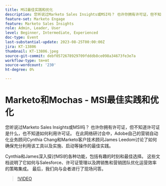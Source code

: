 ```yaml
---
title: MSI最佳实践和优化
description: 您听说过Marketo Sales Insights或MSI吗？ 也许你拥有许可证，但不知道许可证是什么，也不知道如何利用许可证。 在本网络研讨会中，Adobe自己的营销自动化业务顾问Cynthia Chang和Marketo客户技术顾问James Leedom将讨论如何确保充分利用该工具以及实施、启动等活动的最佳实践。Cynthia和James深入探讨MSI的功能，包括有趣的时刻和最佳方案。 这些文档说明了它如何与Salesforce、许可证管理以及跨销售和营销团队优化运营效率的策略集成。 最后，我们向与会者进行了现场问答。
feature-set: Marketo Engage
feature: Marketo Sales Insights
role: Admin, Leader, User
level: Beginner, Intermediate, Experienced
doc-type: Event
last-substantial-update: 2023-08-25T00:00:00Z
jira: KT-13806
thumbnail: KT-13806.jpeg
source-git-commit: debf0572678929709fdddb8ce098a34673fe3e7a
workflow-type: tm+mt
source-wordcount: '230'
ht-degree: 0%

---
```



# Marketo和Mochas - MSI最佳实践和优化

您听说过Marketo Sales Insights或MSI吗？ 也许你拥有许可证，但不知道许可证是什么，也不知道如何利用许可证。 在此网络研讨会中，Adobe自己的营销自动化业务顾问Cynthia Chang和Marketo客户技术顾问James Leedom讨论了如何确保充分利用该工具以及实施、启动等操作的最佳实践。

Cynthia和James深入探讨MSI的各种功能，包括有趣的时刻和最佳选择。 这些文档说明了它如何与Salesforce、许可证管理以及跨销售和营销团队优化运营效率的策略集成。 最后，我们向与会者进行了现场问答。

>[!VIDEO](https://video.tv.adobe.com/v/3422797?learn=on)
